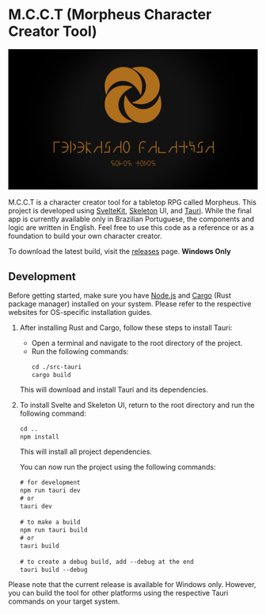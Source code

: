 # M.C.C.T (Morpheus Character Creator Tool)

![M.C.C.T](./static/FEDERACAO_GALATICA_TITULO.png)

M.C.C.T is a character creator tool for a tabletop RPG called Morpheus. This project is developed using [SvelteKit](https://kit.svelte.dev/), [Skeleton](https://www.skeleton.dev/) UI, and [Tauri](https://tauri.app/). While the final app is currently available only in Brazilian Portuguese, the components and logic are written in English. Feel free to use this code as a reference or as a foundation to build your own character creator.

To download the latest build, visit the [releases](https://github.com/fabriciohod/Morpheus-ui/releases) page. **Windows Only**

## Development

Before getting started, make sure you have [Node.js](https://nodejs.org/) and [Cargo](https://www.rust-lang.org/tools/install) (Rust package manager) installed on your system. Please refer to the respective websites for OS-specific installation guides.

1. After installing Rust and Cargo, follow these steps to install Tauri:
   - Open a terminal and navigate to the root directory of the project.
   - Run the following commands:
     ```shell
     cd ./src-tauri
     cargo build
     ```
   This will download and install Tauri and its dependencies.

2. To install Svelte and Skeleton UI, return to the root directory and run the following command:
   ```shell
   cd ..
   npm install
   ```
   This will install all project dependencies.

   You can now run the project using the following commands:
   ```shell
   # for development
   npm run tauri dev
   # or
   tauri dev

   # to make a build
   npm run tauri build
   # or
   tauri build

   # to create a debug build, add --debug at the end
   tauri build --debug
   ```
   
Please note that the current release is available for Windows only. However, you can build the tool for other platforms using the respective Tauri commands on your target system.
